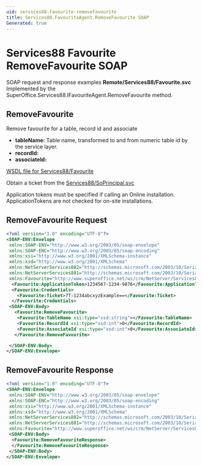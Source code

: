 ```yaml
---
uid: services88-favourite-removefavourite
title: Services88.FavouriteAgent.RemoveFavourite SOAP
Generated: true
---
```


# Services88 Favourite RemoveFavourite SOAP

SOAP request and response examples **Remote/Services88/Favourite.svc**
Implemented by the <see cref="M:SuperOffice.Services88.IFavouriteAgent.RemoveFavourite">SuperOffice.Services88.IFavouriteAgent.RemoveFavourite</see> method.

## RemoveFavourite

Remove favourite for a table, record id and associate

* **tableName:** Table name, transformed to and from numeric table id by the service layer.
* **recordId:** 
* **associateId:** 



[WSDL file for Services88/Favourite](../Services88-Favourite.md)

Obtain a ticket from the [Services88/SoPrincipal.svc](../SoPrincipal/index.md)

Application tokens must be specified if calling an Online installation. ApplicationTokens are not checked for on-site installations.

## RemoveFavourite Request

```xml
<?xml version="1.0" encoding="UTF-8"?>
<SOAP-ENV:Envelope
 xmlns:SOAP-ENV="http://www.w3.org/2003/05/soap-envelope"
 xmlns:SOAP-ENC="http://www.w3.org/2003/05/soap-encoding"
 xmlns:xsi="http://www.w3.org/2001/XMLSchema-instance"
 xmlns:xsd="http://www.w3.org/2001/XMLSchema"
 xmlns:NetServerServices882="http://schemas.microsoft.com/2003/10/Serialization/Arrays"
 xmlns:NetServerServices881="http://schemas.microsoft.com/2003/10/Serialization/"
 xmlns:Favourite="http://www.superoffice.net/ws/crm/NetServer/Services88">
  <Favourite:ApplicationToken>1234567-1234-9876</Favourite:ApplicationToken>
  <Favourite:Credentials>
    <Favourite:Ticket>7T:1234abcxyzExample==</Favourite:Ticket>
  </Favourite:Credentials>
 <SOAP-ENV:Body>
   <Favourite:RemoveFavourite>
    <Favourite:TableName xsi:type="xsd:string"></Favourite:TableName>
    <Favourite:RecordId xsi:type="xsd:int">0</Favourite:RecordId>
    <Favourite:AssociateId xsi:type="xsd:int">0</Favourite:AssociateId>
   </Favourite:RemoveFavourite>

 </SOAP-ENV:Body>
</SOAP-ENV:Envelope>

```


## RemoveFavourite Response

```xml
<?xml version="1.0" encoding="UTF-8"?>
<SOAP-ENV:Envelope
 xmlns:SOAP-ENV="http://www.w3.org/2003/05/soap-envelope"
 xmlns:SOAP-ENC="http://www.w3.org/2003/05/soap-encoding"
 xmlns:xsi="http://www.w3.org/2001/XMLSchema-instance"
 xmlns:xsd="http://www.w3.org/2001/XMLSchema"
 xmlns:NetServerServices882="http://schemas.microsoft.com/2003/10/Serialization/Arrays"
 xmlns:NetServerServices881="http://schemas.microsoft.com/2003/10/Serialization/"
 xmlns:Favourite="http://www.superoffice.net/ws/crm/NetServer/Services88">
 <SOAP-ENV:Body>
  <Favourite:RemoveFavouriteResponse>
  </Favourite:RemoveFavouriteResponse>
 </SOAP-ENV:Body>
</SOAP-ENV:Envelope>

```


